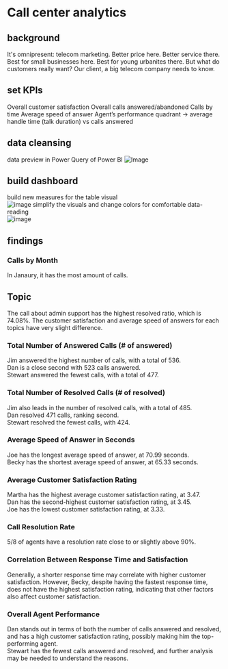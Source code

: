 # Call center analytics
## background
It's omnipresent: telecom marketing. Better price here. Better service there. Best for small businesses here. Best for young urbanites there. But what do customers really want? Our client, a big telecom company needs to know.  
## set KPIs
Overall customer satisfaction
Overall calls answered/abandoned
Calls by time
Average speed of answer
Agent’s performance quadrant -> average handle time (talk duration) vs calls answered
## data cleansing
data preview in Power Query of Power BI 
![Image](https://github.com/YaoxiY/forage-pwc/assets/83184113/1c4416e9-18a8-49b8-8c37-dcf5280074aa)
## build dashboard
build new measures for the table visual  
![image](https://github.com/YaoxiY/forage-pwc/assets/83184113/9787346b-bc4b-4866-92d3-b97d5a94448a)
simplify the visuals and change colors for comfortable data-reading  
![image](https://github.com/YaoxiY/forage-pwc/assets/83184113/dafbaa3d-9fe7-4e8b-9e67-3e5a79f64703)
## findings
### Calls by Month
In Janaury, it has the most amount of calls.
## Topic
The call about admin support has the highest resolved ratio, which is 74.08%. The customer satisfaction and average speed of answers for each topics have very slight difference.  
### Total Number of Answered Calls (# of answered)
Jim answered the highest number of calls, with a total of 536.  
Dan is a close second with 523 calls answered.  
Stewart answered the fewest calls, with a total of 477.  
### Total Number of Resolved Calls (# of resolved)
Jim also leads in the number of resolved calls, with a total of 485.  
Dan resolved 471 calls, ranking second.  
Stewart resolved the fewest calls, with 424.  
### Average Speed of Answer in Seconds
Joe has the longest average speed of answer, at 70.99 seconds.   
Becky has the shortest average speed of answer, at 65.33 seconds.  
### Average Customer Satisfaction Rating
Martha has the highest average customer satisfaction rating, at 3.47.  
Dan has the second-highest customer satisfaction rating, at 3.45.  
Joe has the lowest customer satisfaction rating, at 3.33.  
### Call Resolution Rate
5/8 of agents have a resolution rate close to or slightly above 90%.
### Correlation Between Response Time and Satisfaction
Generally, a shorter response time may correlate with higher customer satisfaction. However, Becky, despite having the fastest response time, does not have the highest satisfaction rating, indicating that other factors also affect customer satisfaction.  
### Overall Agent Performance
Dan stands out in terms of both the number of calls answered and resolved, and has a high customer satisfaction rating, possibly making him the top-performing agent.  
Stewart has the fewest calls answered and resolved, and further analysis may be needed to understand the reasons.

